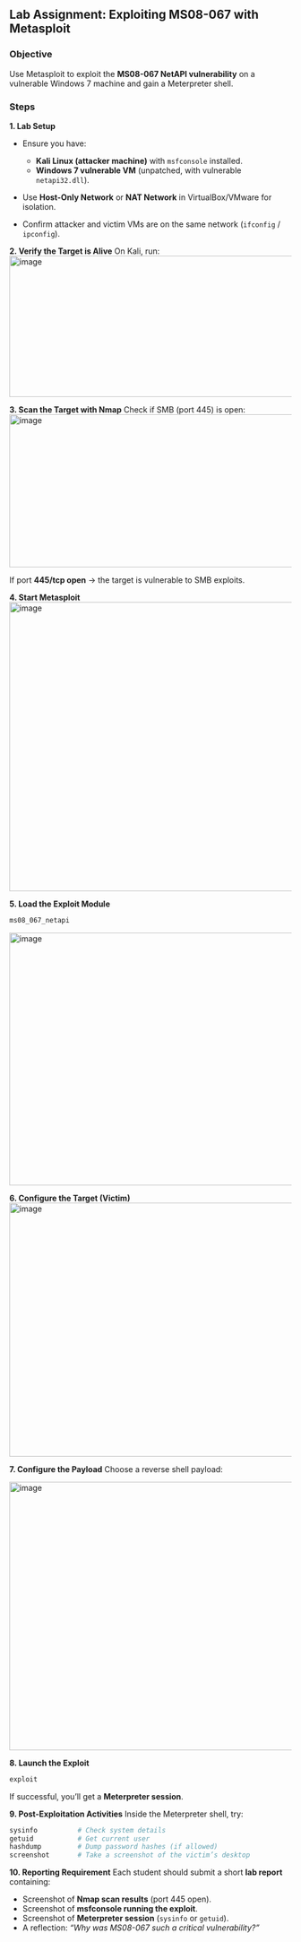 ## **Lab Assignment: Exploiting MS08-067 with Metasploit**

### **Objective**
Use Metasploit to exploit the **MS08-067 NetAPI vulnerability** on a vulnerable Windows 7 machine and gain a Meterpreter shell.



### **Steps**

**1. Lab Setup**

* Ensure you have:

  * **Kali Linux (attacker machine)** with `msfconsole` installed.
  * **Windows 7 vulnerable VM** (unpatched, with vulnerable `netapi32.dll`).
* Use **Host-Only Network** or **NAT Network** in VirtualBox/VMware for isolation.
* Confirm attacker and victim VMs are on the same network (`ifconfig` / `ipconfig`).



**2. Verify the Target is Alive**
On Kali, run:
<img width="589" height="252" alt="image" src="https://github.com/user-attachments/assets/106d0e63-a8a9-4fcf-9819-2e92a8a7a492" />




**3. Scan the Target with Nmap**
Check if SMB (port 445) is open:
<img width="912" height="273" alt="image" src="https://github.com/user-attachments/assets/d8167119-3030-4fc0-aa5c-313b7466f9d5" />




If port **445/tcp open** → the target is vulnerable to SMB exploits.



**4. Start Metasploit**
<img width="1359" height="516" alt="image" src="https://github.com/user-attachments/assets/854c90c0-491d-4827-886b-891fdc66ca43" />




**5. Load the Exploit Module**

```bash
ms08_067_netapi
```
<img width="1168" height="451" alt="image" src="https://github.com/user-attachments/assets/2e27848b-a413-4c4d-ab57-8bfc173ab19f" />


**6. Configure the Target (Victim)**
<img width="1174" height="453" alt="image" src="https://github.com/user-attachments/assets/94647d1a-3755-45c9-a2e7-1a0c9d10d76a" />





**7. Configure the Payload**
Choose a reverse shell payload:

<img width="1262" height="479" alt="image" src="https://github.com/user-attachments/assets/b2d73262-eede-4992-8f12-f94bc4701505" />




**8. Launch the Exploit**

```bash
exploit
```

If successful, you’ll get a **Meterpreter session**.


**9. Post-Exploitation Activities**
Inside the Meterpreter shell, try:

```bash
sysinfo          # Check system details
getuid           # Get current user
hashdump         # Dump password hashes (if allowed)
screenshot       # Take a screenshot of the victim’s desktop
```


**10. Reporting Requirement**
Each student should submit a short **lab report** containing:

* Screenshot of **Nmap scan results** (port 445 open).
* Screenshot of **msfconsole running the exploit**.
* Screenshot of **Meterpreter session** (`sysinfo` or `getuid`).
* A reflection: *“Why was MS08-067 such a critical vulnerability?”*

